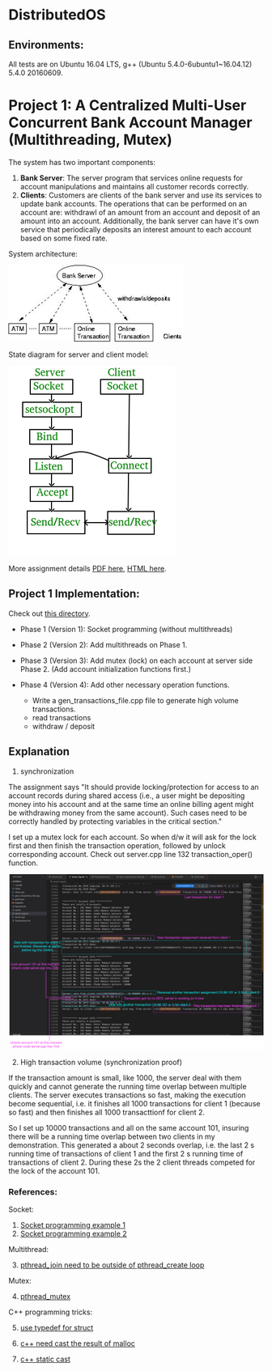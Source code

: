 # DistributedOS

## Environments:

All tests are on Ubuntu 16.04 LTS, g++ (Ubuntu 5.4.0-6ubuntu1~16.04.12) 5.4.0 20160609.


# Project 1: A Centralized Multi-User Concurrent Bank Account Manager (Multithreading, Mutex)

The system has two important components:
1. **Bank Server**: 
The server program that services online requests for account manipulations and maintains all customer records correctly.
2. **Clients**: 
Customers are clients of the bank server and use its services to update bank accounts. The operations that can be performed on an account are: withdrawl of an amount from an account and deposit of an amount into an account. Additionally, the bank server can have it's own service that periodically deposits an interest amount to each account based on some fixed rate.

System architecture:

![](./proj1_centralized_multiuser_bank/doc/project1.jpg)

State diagram for server and client model:

![](./proj1_centralized_multiuser_bank/doc/Socket_server.png)


More assignment details [PDF here](./proj1_centralized_multiuser_bank/doc/Project_1_Fall_2021.pdf), [HTML here](http://lass.cs.umass.edu/~shenoy/courses/spring05/labs/project1.html).



## Project 1 Implementation:

Check out [this directory](proj1_centralized_multiuser_bank/src).

- Phase 1 (Version 1): Socket programming (without multithreads)

- Phase 2 (Version 2): Add multithreads on Phase 1.

- Phase 3 (Version 3): Add mutex (lock) on each account at server side Phase 2. (Add account initialization functions first.) 

- Phase 4 (Version 4): Add other necessary operation functions.
  - Write a gen_transactions_file.cpp file to generate high volume transactions.
  - read transactions
  - withdraw / deposit

## Explanation

1. synchronization
   
The assignment says "It should provide locking/protection for access to an account records during shared access (i.e., a user might be depositing money into his account and at the same time an online billing agent might be withdrawing money from the same account). Such cases need to be correctly handled by protecting variables in the critical section."

I set up a mutex lock for each account. So when d/w it will ask for the lock first and then finish the transaction operation, followed by unlock corresponding account. Check out server.cpp line 132 transaction_oper() function.

![](proj1_centralized_multiuser_bank/doc/server_log.jpg)

2. High transaction volume (synchronization proof)

If the transaction amount is small, like 1000, the server deal with them quickly and cannot generate the running time overlap between  multiple clients. The server executes transactions so fast, making the execution become sequential, i.e. it finishes all 1000 transactions for client 1 (because so fast) and then finishes all 1000 transacttionf for client 2. 

So I set up 10000 transactions and all on the  same account 101, insuring there will be a running time overlap between two clients in my demonstration. This generated a about 2 seconds overlap, i.e. the last 2 s running time of transactions of client 1 and the first 2 s running time of transactions of client 2. During these 2s the 2 client threads competed for the lock of the account 101. 



### References:

Socket:

1. [Socket programming example 1](https://www.geeksforgeeks.org/socket-programming-cc/?ref=lbp)
2. [Socket programming example 2](https://stackoverflow.com/a/69309213/9593219)

Multithread:

3. [pthread_join need to be outside of pthread_create loop](https://stackoverflow.com/questions/38153680/integrating-pthread-create-and-pthread-join-in-the-same-loop)

Mutex:

4. [pthread_mutex](https://stackoverflow.com/questions/34100575/c-using-mutex-in-multithreaded-client-and-server)

C++ programming tricks:

5. [use typedef for struct](https://stackoverflow.com/questions/32577808/how-to-create-a-new-instance-of-a-struct)

6. [c++ need cast the result of malloc](https://stackoverflow.com/a/52362916/9593219)

7. [c++ static cast](https://stackoverflow.com/questions/15937309/errorpe513-a-value-of-type-void-cannot-be-assigned-to-an-entity-of-type)